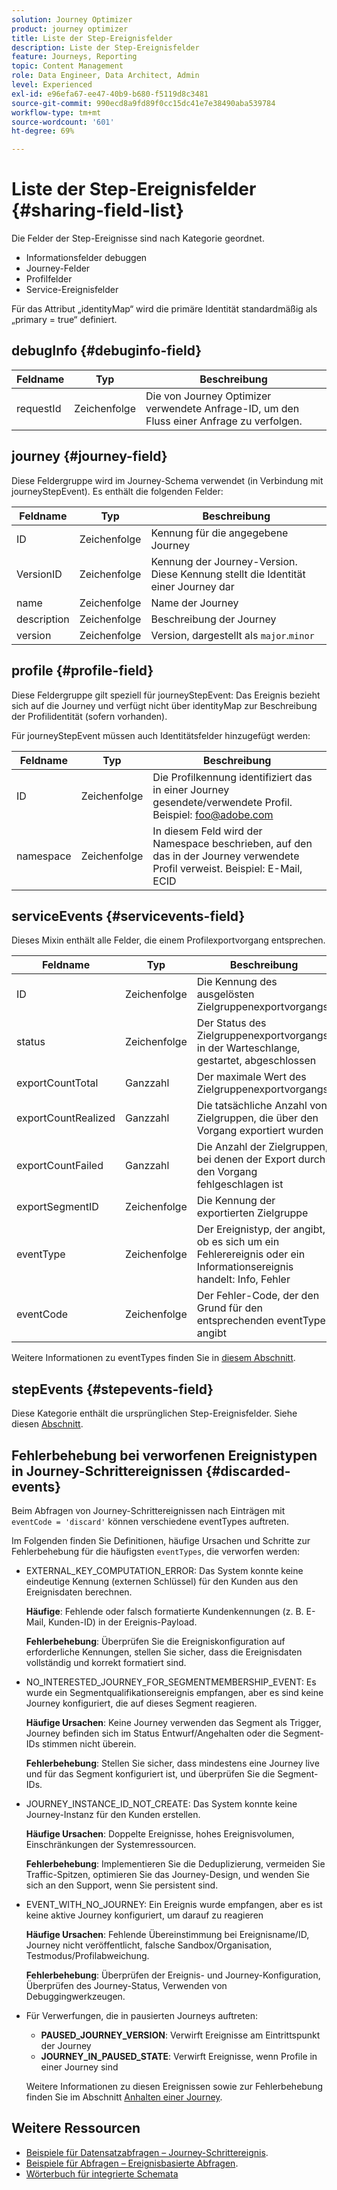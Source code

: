```yaml
---
solution: Journey Optimizer
product: journey optimizer
title: Liste der Step-Ereignisfelder
description: Liste der Step-Ereignisfelder
feature: Journeys, Reporting
topic: Content Management
role: Data Engineer, Data Architect, Admin
level: Experienced
exl-id: e96efa67-ee47-40b9-b680-f5119d8c3481
source-git-commit: 990ecd8a9fd89f0cc15dc41e7e38490aba539784
workflow-type: tm+mt
source-wordcount: '601'
ht-degree: 69%

---
```


# Liste der Step-Ereignisfelder {#sharing-field-list}

Die Felder der Step-Ereignisse sind nach Kategorie geordnet.

* Informationsfelder debuggen
* Journey-Felder
* Profilfelder
* Service-Ereignisfelder

Für das Attribut „identityMap“ wird die primäre Identität standardmäßig als „primary = true“ definiert.

## debugInfo {#debuginfo-field}

| Feldname | Typ | Beschreibung |
|---|---|------------|
| requestId | Zeichenfolge | Die von Journey Optimizer verwendete Anfrage-ID, um den Fluss einer Anfrage zu verfolgen. |

## journey {#journey-field}

Diese Feldergruppe wird im Journey-Schema verwendet (in Verbindung mit journeyStepEvent). Es enthält die folgenden Felder:

| Feldname | Typ | Beschreibung |
|---|---|------------|
| ID | Zeichenfolge | Kennung für die angegebene Journey |
| VersionID | Zeichenfolge | Kennung der Journey-Version. Diese Kennung stellt die Identität einer Journey dar |
| name | Zeichenfolge | Name der Journey |
| description | Zeichenfolge | Beschreibung der Journey |
| version | Zeichenfolge | Version, dargestellt als `major`.`minor` |

## profile {#profile-field}

Diese Feldergruppe gilt speziell für journeyStepEvent: Das Ereignis bezieht sich auf die Journey und verfügt nicht über identityMap zur Beschreibung der Profilidentität (sofern vorhanden).

Für journeyStepEvent müssen auch Identitätsfelder hinzugefügt werden:

| Feldname | Typ | Beschreibung |
|---|---|------------|
| ID | Zeichenfolge | Die Profilkennung identifiziert das in einer Journey gesendete/verwendete Profil. Beispiel: foo@adobe.com |
| namespace | Zeichenfolge | In diesem Feld wird der Namespace beschrieben, auf den das in der Journey verwendete Profil verweist. Beispiel: E-Mail, ECID |

## serviceEvents {#servicevents-field}

Dieses Mixin enthält alle Felder, die einem Profilexportvorgang entsprechen.

| Feldname | Typ | Beschreibung |
|---|---|------------|
| ID | Zeichenfolge | Die Kennung des ausgelösten Zielgruppenexportvorgangs |
| status | Zeichenfolge | Der Status des Zielgruppenexportvorgangs: in der Warteschlange, gestartet, abgeschlossen |
| exportCountTotal | Ganzzahl | Der maximale Wert des Zielgruppenexportvorgangs |
| exportCountRealized | Ganzzahl | Die tatsächliche Anzahl von Zielgruppen, die über den Vorgang exportiert wurden |
| exportCountFailed | Ganzzahl | Die Anzahl der Zielgruppen, bei denen der Export durch den Vorgang fehlgeschlagen ist |
| exportSegmentID | Zeichenfolge | Die Kennung der exportierten Zielgruppe |
| eventType | Zeichenfolge | Der Ereignistyp, der angibt, ob es sich um ein Fehlerereignis oder ein Informationsereignis handelt: Info, Fehler |
| eventCode | Zeichenfolge | Der Fehler-Code, der den Grund für den entsprechenden eventType angibt |

Weitere Informationen zu eventTypes finden Sie in [diesem Abschnitt](#discarded-events). 

## stepEvents {#stepevents-field}

Diese Kategorie enthält die ursprünglichen Step-Ereignisfelder. Siehe diesen [Abschnitt](../reports/sharing-legacy-fields.md).


## Fehlerbehebung bei verworfenen Ereignistypen in Journey-Schrittereignissen  {#discarded-events}

Beim Abfragen von Journey-Schrittereignissen nach Einträgen mit `eventCode = 'discard'` können verschiedene eventTypes auftreten.

Im Folgenden finden Sie Definitionen, häufige Ursachen und Schritte zur Fehlerbehebung für die häufigsten `eventTypes`, die verworfen werden:

* EXTERNAL_KEY_COMPUTATION_ERROR: Das System konnte keine eindeutige Kennung (externen Schlüssel) für den Kunden aus den Ereignisdaten berechnen.

  **Häufige**: Fehlende oder falsch formatierte Kundenkennungen (z. B. E-Mail, Kunden-ID) in der Ereignis-Payload.

  **Fehlerbehebung**: Überprüfen Sie die Ereigniskonfiguration auf erforderliche Kennungen, stellen Sie sicher, dass die Ereignisdaten vollständig und korrekt formatiert sind.

* NO_INTERESTED_JOURNEY_FOR_SEGMENTMEMBERSHIP_EVENT: Es wurde ein Segmentqualifikationsereignis empfangen, aber es sind keine Journey konfiguriert, die auf dieses Segment reagieren.

  **Häufige Ursachen**: Keine Journey verwenden das Segment als Trigger, Journey befinden sich im Status Entwurf/Angehalten oder die Segment-IDs stimmen nicht überein.

  **Fehlerbehebung**: Stellen Sie sicher, dass mindestens eine Journey live und für das Segment konfiguriert ist, und überprüfen Sie die Segment-IDs.

* JOURNEY_INSTANCE_ID_NOT_CREATE: Das System konnte keine Journey-Instanz für den Kunden erstellen.

  **Häufige Ursachen**: Doppelte Ereignisse, hohes Ereignisvolumen, Einschränkungen der Systemressourcen.

  **Fehlerbehebung**: Implementieren Sie die Deduplizierung, vermeiden Sie Traffic-Spitzen, optimieren Sie das Journey-Design, und wenden Sie sich an den Support, wenn Sie persistent sind.

* EVENT_WITH_NO_JOURNEY: Ein Ereignis wurde empfangen, aber es ist keine aktive Journey konfiguriert, um darauf zu reagieren

  **Häufige Ursachen**: Fehlende Übereinstimmung bei Ereignisname/ID, Journey nicht veröffentlicht, falsche Sandbox/Organisation, Testmodus/Profilabweichung.

  **Fehlerbehebung**: Überprüfen der Ereignis- und Journey-Konfiguration, Überprüfen des Journey-Status, Verwenden von Debuggingwerkzeugen.

* Für Verwerfungen, die in pausierten Journeys auftreten:

   * **PAUSED_JOURNEY_VERSION**: Verwirft Ereignisse am Eintrittspunkt der Journey
   * **JOURNEY_IN_PAUSED_STATE**: Verwirft Ereignisse, wenn Profile in einer Journey sind

  Weitere Informationen zu diesen Ereignissen sowie zur Fehlerbehebung finden Sie im Abschnitt [Anhalten einer Journey](../building-journeys/journey-pause.md#troubleshoot-profile-discards-in-paused-journeys).

## Weitere Ressourcen

* [Beispiele für Datensatzabfragen – Journey-Schrittereignis](../data/datasets-query-examples.md#journey-step-event).
* [Beispiele für Abfragen – Ereignisbasierte Abfragen](query-examples.md#event-based-queries).
* [Wörterbuch für integrierte Schemata](https://experienceleague.adobe.com/tools/ajo-schemas/schema-dictionary.html?lang=de)

